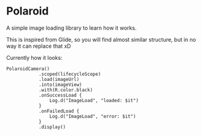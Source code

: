 # Polaroid
A simple image loading library to learn how it works.

This is inspired from Glide, so you will find almost similar structure, but in no way it can replace that xD

Currently how it looks: 

```
PolaroidCamera()
            .scoped(lifecycleScope)
            .load(imageUrl)
            .into(imageView)
            .with(R.color.black)
            .onSuccessLoad {
                Log.d("ImageLoad", "loaded: $it")
            }
            .onFailedLoad {
                Log.d("ImageLoad", "error: $it")
            }
            .display()
```
